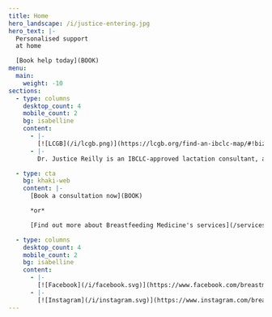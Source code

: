 ```yaml
---
title: Home
hero_landscape: /i/justice-entering.jpg
hero_text: |-
  Personalised support  
  at home

  [Book help today](BOOK)
menu:
  main:
    weight: -10
sections:
  - type: columns
    desktop_count: 4
    mobile_count: 2
    bg: isabelline
    content:
      - |-
        [![LCGB](/i/lcgb.png)](https://lcgb.org/find-an-ibclc-map/#!biz/id/5feb5f70f74ca15cb3446260/About)
      - |-
        Dr. Justice Reilly is an IBCLC-approved lactation consultant, and a member of Lactation Consultants of Great Britain.

  - type: cta
    bg: khaki-web
    content: |-
      [Book a consultation now](BOOK)

      *or*

      [Find out more about Breastfeeding Medicine's services](/services)

  - type: columns
    desktop_count: 4
    mobile_count: 2
    bg: isabelline
    content:
      - |-
        [![Facebook](/i/facebook.svg)](https://www.facebook.com/breastmed/)
      - |-
        [![Instagram](/i/instagram.svg)](https://www.instagram.com/breastmed/)
---
```


